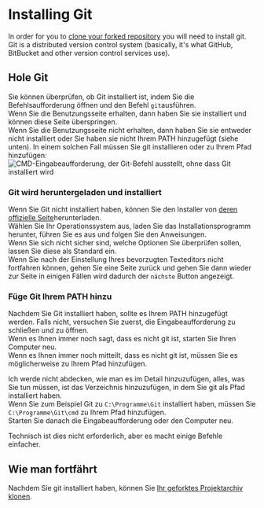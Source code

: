 # Installing Git

In order for you to [clone your forked repository](/Contribute/LocalClone/Clone/) you will need to install git.  
Git is a distributed version control system (basically, it's what GitHub, BitBucket and other version control services use).

## Hole Git

Sie können überprüfen, ob Git installiert ist, indem Sie die Befehlsaufforderung öffnen und den Befehl `git`ausführen.  
Wenn Sie die Benutzungsseite erhalten, dann haben Sie sie installiert und können diese Seite überspringen.  
Wenn Sie die Benutzungsseite nicht erhalten, dann haben Sie sie entweder nicht installiert oder Sie haben sie nicht Ihrem PATH hinzugefügt (siehe unten). In einem solchen Fall müssen Sie git installieren oder zu Ihrem Pfad hinzufügen:  
![CMD-Eingabeaufforderung, der Git-Befehl ausstellt, ohne dass Git installiert wird](/Contribute/LocalClone/assets/CMD_noGit.png)

### Git wird heruntergeladen und installiert

Wenn Sie Git nicht installiert haben, können Sie den Installer von [deren offizielle Seite](https://git-scm.com/downloads/)herunterladen.  
Wählen Sie Ihr Operationssystem aus, laden Sie das Installationsprogramm herunter, führen Sie es aus und folgen Sie den Anweisungen.  
Wenn Sie sich nicht sicher sind, welche Optionen Sie überprüfen sollen, lassen Sie diese als Standard ein.  
Wenn Sie nach der Einstellung Ihres bevorzugten Texteditors nicht fortfahren können, gehen Sie eine Seite zurück und gehen Sie dann wieder zur Seite in einigen Fällen wird dadurch der `nächste` Button angezeigt.

### Füge Git Ihrem PATH hinzu

Nachdem Sie Git installiert haben, sollte es Ihrem PATH hinzugefügt werden. Falls nicht, versuchen Sie zuerst, die Eingabeaufforderung zu schließen und zu öffnen.  
Wenn es Ihnen immer noch sagt, dass es nicht git ist, starten Sie Ihren Computer neu.  
Wenn es Ihnen immer noch mitteilt, dass es nicht git ist, müssen Sie es möglicherweise zu Ihrem Pfad hinzufügen.

Ich werde nicht abdecken, wie man es im Detail hinzuzufügen, alles, was Sie tun müssen, ist das Verzeichnis hinzuzufügen, in dem Sie git als Pfad installiert haben.  
Wenn Sie zum Beispiel Git zu `C:\Programme\Git` installiert haben, müssen Sie `C:\Programme\Git\cmd` zu Ihrem Pfad hinzufügen.  
Starten Sie danach die Eingabeaufforderung oder den Computer neu.

Technisch ist dies nicht erforderlich, aber es macht einige Befehle einfacher.

## Wie man fortfährt

Nachdem Sie git installiert haben, können Sie [Ihr geforktes Projektarchiv klonen](/Contribute/LocalClone/Clone/).